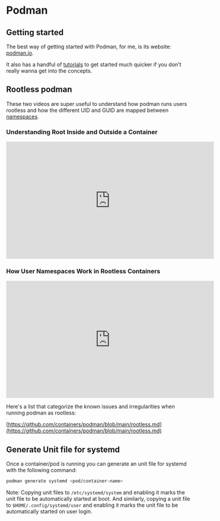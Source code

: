 # Podman

## Getting started

The best way of getting started with Podman, for me, is its website:
[podman.io](http://podman.io).

It also has a handful of [tutorials](https://docs.podman.io/en/latest/Tutorials.html) to get started much quicker if you don't really wanna get into the concepts.


## Rootless podman

These two videos are super useful to understand how podman runs users rootless
and how the different UID and GUID are mapped between [namespaces]().

### Understanding Root Inside and Outside a Container

<iframe width="560" height="315" src="https://www.youtube-nocookie.com/embed/ZgXpWKgQclc" title="YouTube video player" frameborder="0" allow="accelerometer; autoplay; clipboard-write; encrypted-media; gyroscope; picture-in-picture" allowfullscreen></iframe>

### How User Namespaces Work in Rootless Containers

<iframe width="560" height="315" src="https://www.youtube-nocookie.com/embed/Ac2boGEz2ww" title="YouTube video player" frameborder="0" allow="accelerometer; autoplay; clipboard-write; encrypted-media; gyroscope; picture-in-picture" allowfullscreen></iframe>

Here's a list that categorize the known issues and irregularities when running
podman as rootless:

[https://github.com/containers/podman/blob/main/rootless.md](https://github.com/containers/podman/blob/main/rootless.md)


## Generate Unit file for systemd

Once a container/pod is running you can generate an unit file for systemd with the following command:


```bash
podman generate systemd <pod/container-name> 
```

Note: Copying unit files to `/etc/systemd/system` and enabling it marks the unit file to be automatically started at boot. And similarly, copying a unit file to `$HOME/.config/systemd/user` and enabling it marks the unit file to be automatically started on user login.

